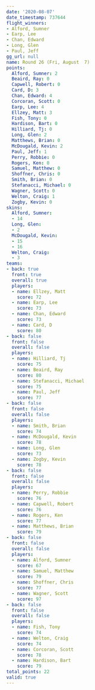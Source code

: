 ```yaml
---
date: '2020-08-07'
date_timestamp: 737644
flight_winners:
- Alford, Sumner
- Earp, Lee
- Chan, Edward
- Long, Glen
- Paul, Jeff
gg_url: null
name: Round 26 (Fri, August  7)
points:
  Alford, Sumner: 2
  Beaird, Ray: 0
  Capwell, Robert: 0
  Card, D: 3
  Chan, Edward: 4
  Corcoran, Scott: 0
  Earp, Lee: 4
  Ellzey, Matt: 3
  Fish, Tony: 0
  Hardison, Bart: 0
  Hilliard, Tj: 0
  Long, Glen: 2
  Matthews, Brian: 0
  McDougald, Kevin: 2
  Paul, Jeff: 1
  Perry, Robbie: 0
  Rogers, Ken: 0
  Samuel, Matthew: 0
  Shoffner, Chris: 0
  Smith, Brian: 0
  Stefanacci, Michael: 0
  Wagner, Scott: 0
  Welton, Craig: 1
  Zogby, Kevin: 0
skins:
  Alford, Sumner:
  - 14
  Long, Glen:
  - 2
  McDougald, Kevin:
  - 15
  - 16
  Welton, Craig:
  - 3
teams:
- back: true
  front: true
  overall: true
  players:
  - name: Ellzey, Matt
    score: 72
  - name: Earp, Lee
    score: 73
  - name: Chan, Edward
    score: 73
  - name: Card, D
    score: 80
- back: false
  front: false
  overall: false
  players:
  - name: Hilliard, Tj
    score: 75
  - name: Beaird, Ray
    score: 80
  - name: Stefanacci, Michael
    score: 75
  - name: Paul, Jeff
    score: 77
- back: false
  front: false
  overall: false
  players:
  - name: Smith, Brian
    score: 74
  - name: McDougald, Kevin
    score: 78
  - name: Long, Glen
    score: 73
  - name: Zogby, Kevin
    score: 78
- back: false
  front: false
  overall: false
  players:
  - name: Perry, Robbie
    score: 76
  - name: Capwell, Robert
    score: 76
  - name: Rogers, Ken
    score: 77
  - name: Matthews, Brian
    score: 79
- back: false
  front: false
  overall: false
  players:
  - name: Alford, Sumner
    score: 67
  - name: Samuel, Matthew
    score: 79
  - name: Shoffner, Chris
    score: 77
  - name: Wagner, Scott
    score: 97
- back: false
  front: false
  overall: false
  players:
  - name: Fish, Tony
    score: 74
  - name: Welton, Craig
    score: 74
  - name: Corcoran, Scott
    score: 78
  - name: Hardison, Bart
    score: 79
total_points: 22
valid: true
---
```

